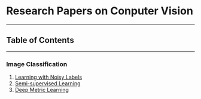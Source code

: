 # Research Papers on Conputer Vision

---

## Table of Contents

---

### Image Classification
1. [Learning with Noisy Labels](https://github.com/Loy-rh/paper_notes/blob/main/chapters/learning_with_noisy_labels.md)
2. [Semi-supervised Learning](https://github.com/Loy-rh/paper_notes/blob/main/chapters/semi-supervised_learning.md)
3. [Deep Metric Learning]()